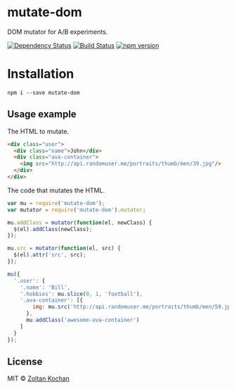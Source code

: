 # mutate-dom

DOM mutator for A/B experiments.

[![Dependency Status](https://david-dm.org/zkochan/mutate-dom/status.svg?style=flat)](https://david-dm.org/zkochan/mutate-dom)
[![Build Status](https://travis-ci.org/zkochan/mutate-dom.svg?branch=master)](https://travis-ci.org/zkochan/mutate-dom)
[![npm version](https://badge.fury.io/js/mutate-dom.svg)](http://badge.fury.io/js/mutate-dom)


# Installation

```
npm i --save mutate-dom
```


## Usage example

The HTML to mutate.

```html
<div class="user">
  <div class="name">John</div>
  <div class="ava-container">
    <img src="http://api.randomuser.me/portraits/thumb/men/39.jpg"/>
  </div>
</div>
```

The code that mutates the HTML.

```js
var mu = require('mutate-dom');
var mutator = require('mutate-dom').mutator;

mu.addClass = mutator(function(el, newClass) {
  $(el).addClass(newClass);
});

mu.src = mutator(function(el, src) {
  $(el).attr('src', src);
});

mu({
  '.user': {
    '.name': 'Bill',
    '.hobbies': mu.slice(0, 1, 'football'),
    '.ava-container': [{
        img: mu.src('http://api.randomuser.me/portraits/thumb/men/59.jpg')
      },
      mu.addClass('awesome-ava-container')
    ]
  }
});
```


## License

MIT © [Zoltan Kochan](https://www.kochan.io)
